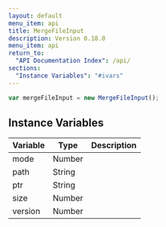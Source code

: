 ```yaml
---
layout: default
menu_item: api
title: MergeFileInput
description: Version 0.18.0
menu_item: api
return_to:
  "API Documentation Index": /api/
sections:
  "Instance Variables": "#ivars"
---
```


```js
var mergeFileInput = new MergeFileInput();
```

## <a name="ivars"></a>Instance Variables

| Variable | Type | Description |
| --- | --- | --- |
| <a name="mode"></a>mode | Number |  |
| <a name="path"></a>path | String |  |
| <a name="ptr"></a>ptr | String |  |
| <a name="size"></a>size | Number |  |
| <a name="version"></a>version | Number |  |

